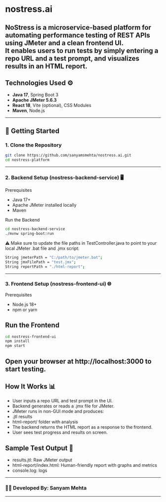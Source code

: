# nostress.ai #

NoStress is a microservice-based platform for automating performance testing of REST APIs using JMeter and a clean frontend UI.  
It enables users to run tests by simply entering a repo URL and a test prompt, and visualizes results in an HTML report.
---

## Technologies Used  ⚙️

- **Java 17**, Spring Boot 3
- **Apache JMeter 5.6.3**
- **React 18**, Vite (optional), CSS Modules
- **Maven**, Node.js
---

## 🚀 Getting Started

### 1. Clone the Repository
```bash
git clone https://github.com/sanyamsmehta/nostress.ai.git
cd nostress-platform
```
---

### 2. Backend Setup (nostress-backend-service)   🖥️

Prerequisites
- Java 17+
- Apache JMeter installed locally
- Maven

Run the Backend
```bash
cd nostress-backend-service
./mvnw spring-boot:run
```

⚠️ Make sure to update the file paths in TestController.java to point to your local JMeter .bat file and .jmx script:
```bash
String jmeterPath = "C:/path/to/jmeter.bat";
String jmxFilePath = "test.jmx";
String reportPath = "./html-report";
```
---

### 3. Frontend Setup (nostress-frontend-ui)  🌐

Prerequisites
- Node.js 18+
- npm or yarn

Run the Frontend
---

```bash 
cd nostress-frontend-ui
npm install
npm start

```
Open your browser at http://localhost:3000 to start testing.
---

##  How It Works  📊

- User inputs a repo URL and test prompt in the UI.
- Backend generates or reads a .jmx file for JMeter.
- JMeter runs in non-GUI mode and produces:
- .jtl results
- html-report/ folder with analysis
- The backend returns the HTML report as a response to the frontend.
- User sees test progress and results on screen.


## Sample Test Output 🧪 

- results.jtl: Raw JMeter output
- html-report/index.html: Human-friendly report with graphs and metrics
- console.log: logs

---
### 👨‍💻 Developed By: Sanyam Mehta
---
